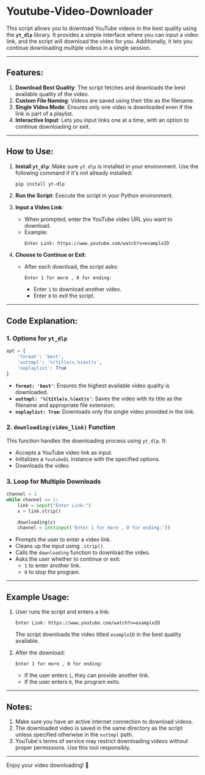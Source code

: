 # Youtube-Video-Downloader

This script allows you to download YouTube videos in the best quality using the **`yt_dlp`** library. It provides a simple interface where you can input a video link, and the script will download the video for you. Additionally, it lets you continue downloading multiple videos in a single session.

---

## Features:
1. **Download Best Quality**: The script fetches and downloads the best available quality of the video.
2. **Custom File Naming**: Videos are saved using their title as the filename.
3. **Single Video Mode**: Ensures only one video is downloaded even if the link is part of a playlist.
4. **Interactive Input**: Lets you input links one at a time, with an option to continue downloading or exit.

---

## How to Use:
1. **Install `yt_dlp`**:
   Make sure `yt_dlp` is installed in your environment. Use the following command if it's not already installed:
   ```bash
   pip install yt-dlp
   ```

2. **Run the Script**:
   Execute the script in your Python environment.

3. **Input a Video Link**:
   - When prompted, enter the YouTube video URL you want to download.
   - Example:
     ```
     Enter Link: https://www.youtube.com/watch?v=exampleID
     ```

4. **Choose to Continue or Exit**:
   - After each download, the script asks:
     ```
     Enter 1 for more , 0 for ending:
     ```
     - Enter `1` to download another video.
     - Enter `0` to exit the script.

---

## Code Explanation:
### **1. Options for `yt_dlp`**
```python
opt = {
    'format': 'best',
    'outtmpl': '%(title)s.%(ext)s',
    'noplaylist': True
}
```
- **`format: 'best'`**: Ensures the highest available video quality is downloaded.
- **`outtmpl: '%(title)s.%(ext)s'`**: Saves the video with its title as the filename and appropriate file extension.
- **`noplaylist: True`**: Downloads only the single video provided in the link.

### **2. `downloading(video_link)` Function**
This function handles the downloading process using `yt_dlp`. It:
- Accepts a YouTube video link as input.
- Initializes a `YoutubeDL` instance with the specified options.
- Downloads the video.

### **3. Loop for Multiple Downloads**
```python
channel = 1
while channel == 1:
    link = input("Enter Link:")
    x = link.strip()

    downloading(x)
    channel = int(input('Enter 1 for more , 0 for ending:'))
```
- Prompts the user to enter a video link.
- Cleans up the input using `.strip()`.
- Calls the `downloading` function to download the video.
- Asks the user whether to continue or exit:
  - `1` to enter another link.
  - `0` to stop the program.

---

## Example Usage:
1. User runs the script and enters a link:
   ```
   Enter Link: https://www.youtube.com/watch?v=exampleID
   ```
   The script downloads the video titled `exampleID` in the best quality available.

2. After the download:
   ```
   Enter 1 for more , 0 for ending:
   ```
   - If the user enters `1`, they can provide another link.
   - If the user enters `0`, the program exits.

---

## Notes:
1. Make sure you have an active internet connection to download videos.
2. The downloaded video is saved in the same directory as the script unless specified otherwise in the `outtmpl` path.
3. YouTube's terms of service may restrict downloading videos without proper permissions. Use this tool responsibly.

---

Enjoy your video downloading! 🎥
